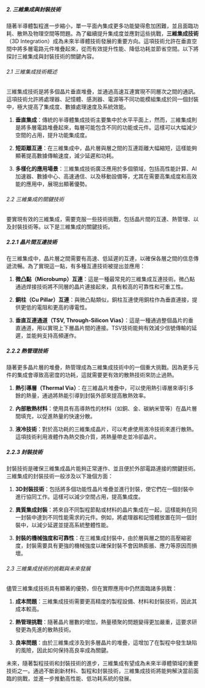 ##### 2. 三維集成與封裝技術

隨著半導體製程進一步縮小，單一平面內集成更多功能變得愈加困難，並且面臨功耗、散熱及物理空間等問題。為了繼續提升集成度並應對這些挑戰，**三維集成技術**（3D Integration）成為未來半導體技術發展的重要方向。這項技術允許在垂直空間中將多層電路元件堆疊起來，從而有效提升性能、降低功耗並節省空間。以下將探討三維集成與封裝技術的關鍵內容。

###### 2.1 三維集成技術概述

三維集成技術是將多個晶片垂直堆疊，並通過高速互連實現不同層次之間的通訊。這項技術允許將處理器、記憶體、感測器、電源等不同功能模組集成於同一個封裝中，極大提高了集成度、數據處理速度及系統效能。

1. **垂直集成**：傳統的半導體集成技術主要集中於水平平面上，然而，三維集成則是將多層電路堆疊起來，每層可能包含不同的功能或元件。這樣可以大幅減少空間的占用，提升功能集成度。
   
2. **短距離互連**：在三維集成中，晶片層與層之間的互連距離大幅縮短，這樣能夠顯著提高數據傳輸速度，減少延遲和功耗。

3. **多樣化的應用場景**：三維集成技術廣泛應用於多個領域，包括高性能計算、AI加速器、數據中心、高速通信、以及移動設備等，尤其在需要高集成度和高效能的應用中，展現出顯著優勢。

###### 2.2 三維集成的關鍵技術

要實現有效的三維集成，需要克服一些技術挑戰，包括晶片間的互連、熱管理、以及封裝技術等。以下是三維集成的關鍵技術。

##### 2.2.1 晶片間互連技術

在三維集成中，晶片層之間需要有高速、低延遲的互連，以確保各層之間的信息傳遞流暢。為了實現這一點，有多種互連技術被提出並應用：

1. **微凸點（Microbump）互連**：這是一種最常見的三維集成互連技術。微凸點通過焊接技術將不同層的晶片連接起來，具有較高的可靠性和可重工性。

2. **銅柱（Cu Pillar）互連**：與微凸點類似，銅柱互連使用銅柱作為垂直連接，提供更低的電阻和更高的導電性。

3. **垂直互連通道（TSV, Through-Silicon Vias）**：這是一種通過整個晶片的垂直通道，用以實現上下層晶片間的連接。TSV技術能夠有效減少信號傳輸的延遲，並能夠支持高頻運作。

##### 2.2.2 熱管理技術

隨著更多晶片層的堆疊，熱管理成為三維集成技術中的一個重大挑戰。因為更多元件的集成會導致高密度的功耗，這就需要更有效的散熱技術來防止過熱。

1. **熱引導層（Thermal Via）**：在三維晶片堆疊中，可以使用熱引導層來導引多餘的熱量，通過將熱能引導到封裝外部來提高散熱效率。

2. **內部散熱材料**：使用具有高導熱性的材料（如銅、金、碳納米管等）在晶片層間填充，以促進熱量的快速分散。

3. **液冷技術**：對於高功耗的三維集成晶片，可以考慮使用液冷技術來進行散熱。這項技術利用液體作為熱交換介質，將熱量帶走並冷卻晶片。

##### 2.2.3 封裝技術

封裝技術是確保三維集成晶片能夠正常運作、並且便於外部電路連接的關鍵技術。三維集成的封裝技術一般涉及以下幾個方面：

1. **3D封裝技術**：包括將多個功能性晶片堆疊並進行封裝，使它們在一個封裝中進行協同工作。這樣可以減少空間占用，提高集成度。

2. **異質集成封裝**：將來自不同製程節點或材料的晶片集成在一起，這樣能夠在同一封裝中達到不同性能需求的元件。例如，將處理器和記憶體放置在同一個封裝中，以減少延遲並提高系統整體性能。

3. **封裝的機械強度和可靠性**：在三維集成封裝中，由於層與層之間的高壓縮密度，封裝需要具有更強的機械強度以確保封裝不會因熱膨脹、應力等原因而損壞。

###### 2.3 三維集成技術的挑戰與未來發展

儘管三維集成技術具有顯著的優勢，但在實際應用中仍然面臨諸多挑戰：

1. **成本問題**：三維集成技術需要更高精度的製程設備、材料和封裝技術，因此其成本較高。
   
2. **熱管理挑戰**：隨著晶片層數的增加，熱量積聚的問題變得更加嚴重，這要求研發更為先進的散熱技術。

3. **良率問題**：由於三維集成涉及到多層晶片的堆疊，這增加了在製程中發生缺陷的風險，因此如何保持高良率成為關鍵。

未來，隨著製程技術和封裝技術的進步，三維集成有望成為未來半導體領域的重要技術之一。通過不斷創新材料、製程和封裝技術，三維集成技術將能夠解決當前面臨的挑戰，並進一步推動高性能、低功耗系統的發展。

